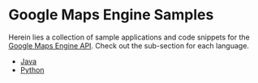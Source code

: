 Google Maps Engine Samples
==========================

Herein lies a collection of sample applications and code snippets for the [Google Maps Engine API](https://developers.google.com/maps-engine/).
Check out the sub-section for each language.

* [Java](java/)
* [Python](python/)
